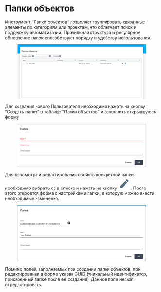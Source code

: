 # Папки объектов

Инструмент “Папки объектов” позволяет группировать связанные элементы по категориям или проектам, что облегчает поиск и поддержку автоматизации. Правильная структура и регулярное обновление папок способствуют порядку и удобству использования.

<figure><img src="../../.gitbook/assets/изображение (1) (1) (1) (1).png" alt=""><figcaption></figcaption></figure>

Для создания нового Пользователя необходимо нажать на кнопку “Создать папку” в таблице “Папки объектов” и заполнить открывшуюся форму.&#x20;

<figure><img src="../../.gitbook/assets/изображение (2) (1) (1).png" alt=""><figcaption></figcaption></figure>

Для просмотра и редактирования свойств конкретной папки необходимо выбрать ее в списке и нажать на кнопку ![](<../../.gitbook/assets/изображение (303).png>). После этого откроется форма с настройками папки, в которую можно внести необходимые изменения.

<figure><img src="../../.gitbook/assets/изображение (3) (1) (1).png" alt=""><figcaption></figcaption></figure>

Помимо полей, заполняемых при создании папки объектов, при редактировании в форме указан GUID (уникальный идентификатор, присвоенный папке после ее создания). Данное поле нельзя отредактировать.
